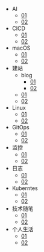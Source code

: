 * AI
  * [01](ai/01.md)
  * [02](ai/01.md)
* CICD
  * [01](cicd/01.md)
  * [02](cicd/02.md)
* macOS
  * [01](macos/01.md)
  * [02](macos/02.md)
* 建站
  * blog
    * [01](jianzhan/blog/01.md)
    * [02](jianzhan/blog/02.md)
  * [01](jianzhan/01.md)
  * [02](jianzhan/02.md)
* Linux
  * [01](linux/01.md)
  * [02](linux/02.md)
* GitOps
  * [01](gitops/01.md)
  * [02](gitops/02.md)
* 监控
  * [01](jiankong/01.md)
  * [02](jiankong/02.md)
* 日志
  * [01](rizhi/01.md)
  * [02](rizhi/02.md)
* Kuberntes
  * [01](kubernetes/01.md)
  * [02](kubernetes/02.md)
* 技术随笔
  * [01](jishusuibi/01.md)
  * [02](jishusuibi/02.md)
* 个人生活
  * [01](gerenshenghuo/01.md)
  * [02](gerenshenghuo/02.md)